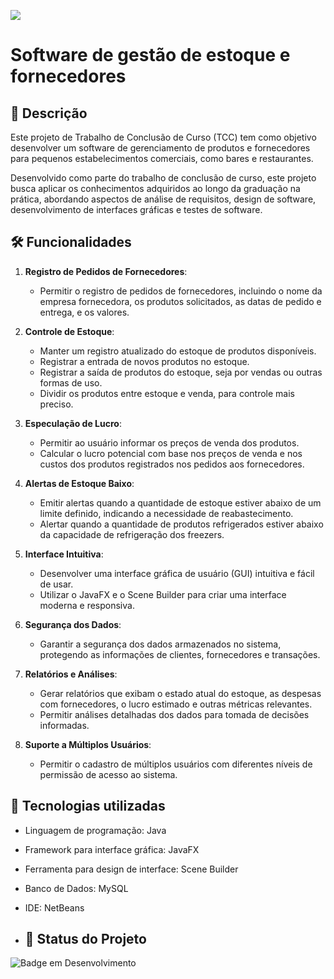 ![](https://live.staticflickr.com/65535/53672560511_e2d567fbdb_z.jpg)

# Software de gestão de estoque e fornecedores

## 📖 Descrição
Este projeto de Trabalho de Conclusão de Curso (TCC) tem como objetivo desenvolver um software de gerenciamento de produtos e fornecedores para pequenos estabelecimentos comerciais, como bares e restaurantes.

Desenvolvido como parte do trabalho de conclusão de curso, este projeto busca aplicar os conhecimentos adquiridos ao longo da graduação na prática, abordando aspectos de análise de requisitos, design de software, desenvolvimento de interfaces gráficas e testes de software.
<br/>
## 🛠️ Funcionalidades
1. **Registro de Pedidos de Fornecedores**:
   - Permitir o registro de pedidos de fornecedores, incluindo o nome da empresa fornecedora, os produtos solicitados, as datas de pedido e entrega, e os valores.

2. **Controle de Estoque**:
   - Manter um registro atualizado do estoque de produtos disponíveis.
   - Registrar a entrada de novos produtos no estoque.
   - Registrar a saída de produtos do estoque, seja por vendas ou outras formas de uso.
   - Dividir os produtos entre estoque e venda, para controle mais preciso.

3. **Especulação de Lucro**:
   - Permitir ao usuário informar os preços de venda dos produtos.
   - Calcular o lucro potencial com base nos preços de venda e nos custos dos produtos registrados nos pedidos aos fornecedores.

4. **Alertas de Estoque Baixo**:
   - Emitir alertas quando a quantidade de estoque estiver abaixo de um limite definido, indicando a necessidade de reabastecimento.
   - Alertar quando a quantidade de produtos refrigerados estiver abaixo da capacidade de refrigeração dos freezers.

5. **Interface Intuitiva**:
   - Desenvolver uma interface gráfica de usuário (GUI) intuitiva e fácil de usar.
   - Utilizar o JavaFX e o Scene Builder para criar uma interface moderna e responsiva.

6. **Segurança dos Dados**:
   - Garantir a segurança dos dados armazenados no sistema, protegendo as informações de clientes, fornecedores e transações.

7. **Relatórios e Análises**:
   - Gerar relatórios que exibam o estado atual do estoque, as despesas com fornecedores, o lucro estimado e outras métricas relevantes.
   - Permitir análises detalhadas dos dados para tomada de decisões informadas.

8. **Suporte a Múltiplos Usuários**:
   - Permitir o cadastro de múltiplos usuários com diferentes níveis de permissão de acesso ao sistema.

## 📡 Tecnologias utilizadas
- Linguagem de programação: Java
- Framework para interface gráfica: JavaFX
- Ferramenta para design de interface: Scene Builder
- Banco de Dados: MySQL
- IDE: NetBeans

- ## 🔎 Status do Projeto

![Badge em Desenvolvimento](https://img.shields.io/badge/Status-Em%20Desenvolvimento-green)

<br/>
